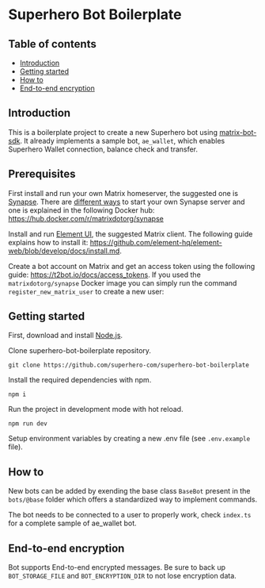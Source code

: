 # Superhero Bot Boilerplate

## Table of contents

- [Introduction](#Introduction)
- [Getting started](#Getting-started)
- [How to](#How-to)
- [End-to-end encryption](#End-to-end-encryption)

## Introduction
This is a boilerplate project to create a new Superhero bot using [matrix-bot-sdk](https://github.com/turt2live/matrix-bot-sdk). It already implements a sample bot, `ae_wallet`, which enables Superhero Wallet connection, balance check and transfer. 

## Prerequisites
First install and run your own Matrix homeserver, the suggested one is [Synapse](https://github.com/element-hq/synapse). 
There are [different ways](https://element-hq.github.io/synapse/latest/setup/installation.html) to start your own Synapse server and one is explained in the following Docker hub: https://hub.docker.com/r/matrixdotorg/synapse

Install and run [Element UI](https://github.com/element-hq/element-web), the suggested Matrix client. The following guide explains how to install it: https://github.com/element-hq/element-web/blob/develop/docs/install.md. 

Create a bot account on Matrix and get an access token using the following guide: https://t2bot.io/docs/access_tokens.
If you used the `matrixdotorg/synapse` Docker image you can simply run the command `register_new_matrix_user` to create a new user:


## Getting started
First, download and install [Node.js](https://nodejs.org/en/download).

Clone superhero-bot-boilerplate repository.
```
git clone https://github.com/superhero-com/superhero-bot-boilerplate
```
Install the required dependencies with npm.
```
npm i
```
Run the project in development mode with hot reload.
```
npm run dev
```
Setup environment variables by creating a new .env file (see `.env.example` file).

## How to
New bots can be added by exending the base class `BaseBot` present in the `bots/@base` folder which offers a standardized way to implement commands.

The bot needs to be connected to a user to properly work, check `index.ts` for a complete sample of ae_wallet bot. 

## End-to-end encryption

Bot supports End-to-end encrypted messages. Be sure to back up `BOT_STORAGE_FILE` and `BOT_ENCRYPTION_DIR` to not lose encryption data.
